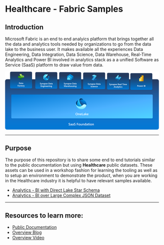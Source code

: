 # Healthcare - Fabric Samples


## Introduction 
Microsoft Fabric is an end to end analyics platform that brings together all the data and analytics tools needed by organizations to go from the data lake to the business user. It makes available all the experiences Data Engineering, Data Integration, Data Science, Data Warehouse, Real-Time Analytics and Power BI involved in analytics stack as a a unified Software as Service (SaaS) platform to draw value from data.

![Fabric](./fabric.png)

<hr/>

## Purpose


The purpose of this repository is to share some end to end tutorials similar to the public documentation but using **Healthcare** public datasets. These assets can be used in a workshop fashion for learning the tooling as well as to setup an environment to demonstrate the product, when you are working in the Healthcare industry it is helpful to have relevant samples available.


* [Analytics - BI with Direct Lake Star Schema](./analytics-bi-directlake-starschema/Readme.md)
* [Analytics - BI over Large Complex JSON Dataset](./analytics-bi-largecomplex-jsondataset/Readme.md)

<hr/>

## Resources to learn more:

* [Public Documentation](https://learn.microsoft.com/en-us/fabric/get-started/microsoft-fabric-overview)
* [Overview Blog](https://www.jamesserra.com/archive/2023/05/build-announcement-microsoft-fabric/)
* [Overview Video](https://www.youtube.com/watch?v=a6A3jtvB62U)

